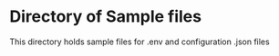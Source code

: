 # Directory of Sample files

This directory holds sample files for .env and configuration .json files

